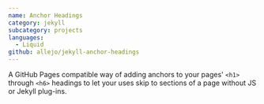 ```yaml
---
name: Anchor Headings
category: jekyll
subcategory: projects
languages:
  - Liquid
github: allejo/jekyll-anchor-headings
---
```


A GitHub Pages compatible way of adding anchors to your pages' `<h1>` through `<h6>` headings to let your uses skip to sections of a page without JS or Jekyll plug-ins.
